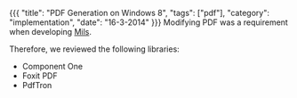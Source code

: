 {{{
    "title": "PDF Generation on Windows 8",
    "tags": ["pdf"],
    "category": "implementation",
    "date": "16-3-2014"
}}}
Modifying PDF was a requirement when developing [Mils](https://milsapp.com).

Therefore, we reviewed the following libraries:
- Component One
- Foxit PDF
- PdfTron